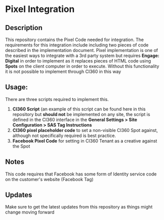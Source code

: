 # Pixel Integration


## Description
This repository contains the Pixel Code needed for integration. The requirements for this integration include including two pieces of code described in the implementation document. Pixel implementation is one of the easiest ways to integrate with a 3rd party system but requires **Engage: Digital** in order to implement as it replaces pieces of HTML code using **Spots** on the client computer in order to execute. Without this functionality it is not possible to implement through CI360 in this way

## Usage:
There are three scripts required to implement this.
1. **CI360 Script** (an example of this script can be found here in this repository but **should not** be implemented on any site, the script is defined in the CI360 interface in the **General Settings > Site Configuration > SAS Tag Instructions**
2. **CI360 pixel placeholder code** to set a non-visible CI360 Spot against, although not specifically required is best practice.
3. **Facebook Pixel Code** for setting in CI360 Tenant as a creative against the Spot


## Notes

This code requires that Facebook has some form of Identity service code on the customer's website (Facebook Tag)

## Updates

Make sure to get the latest updates from this repository as things might change moving forward
